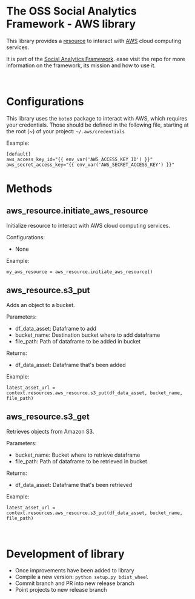 # The OSS Social Analytics Framework - AWS library
This library provides a [resource](https://docs.dagster.io/concepts/resources) to interact with [AWS](https://aws.amazon.com/) cloud computing services.

It is part of the [Social Analytics Framework](https://github.com/lantrns-analytics/saf_core). ease visit the repo for more information on the framework, its mission and how to use it.

&nbsp;


# Configurations
This library uses the `boto3` package to interact with AWS, which requires your credentials. Those should be defined in the following file, starting at the root (~) of your project: `~/.aws/credentials`

Example:

```
[default]
aws_access_key_id="{{ env_var('AWS_ACCESS_KEY_ID') }}"
aws_secret_access_key="{{ env_var('AWS_SECRET_ACCESS_KEY') }}"
```


# Methods
## aws_resource.initiate_aws_resource
Initialize resource to interact with AWS cloud computing services.

Configurations:
- None

Example:
```
my_aws_resource = aws_resource.initiate_aws_resource()
```

## aws_resource.s3_put
Adds an object to a bucket.

Parameters:
- df_data_asset: Dataframe to add
- bucket_name: Destination bucket where to add dataframe
- file_path: Path of dataframe to be added in bucket

Returns:
- df_data_asset: Dataframe that's been added

Example:
```
latest_asset_url = context.resources.aws_resource.s3_put(df_data_asset, bucket_name, file_path)
```

## aws_resource.s3_get
Retrieves objects from Amazon S3.

Parameters:
- bucket_name: Bucket where to retrieve dataframe
- file_path: Path of dataframe to be retrieved in bucket

Returns:
- df_data_asset: Dataframe that's been retrieved

Example:
```
latest_asset_url = context.resources.aws_resource.s3_put(df_data_asset, bucket_name, file_path)
```

&nbsp;

# Development of library
- Once improvements have been added to library
- Compile a new version: `python setup.py bdist_wheel`
- Commit branch and PR into new release branch
- Point projects to new release branch
